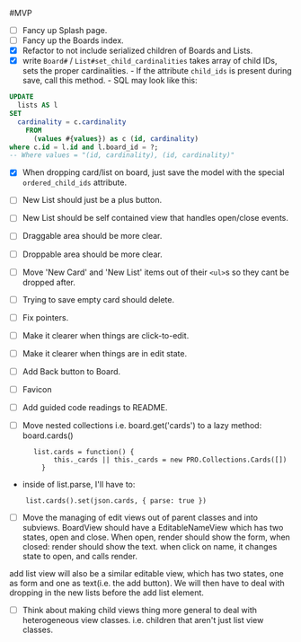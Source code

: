 #MVP

- [ ] Fancy up Splash page.
- [ ] Fancy up the Boards index.
- [x] Refactor to not include serialized children of Boards and Lists.
- [x] write `Board#` / `List#set_child_cardinalities`
      takes array of child IDs, sets the proper cardinalities.
      - If the attribute `child_ids` is present during save,
        call this method.
      - SQL may look like this:

```SQL
UPDATE
  lists AS l
SET
  cardinality = c.cardinality
    FROM
      (values #{values}) as c (id, cardinality)
where c.id = l.id and l.board_id = ?;
-- Where values = "(id, cardinality), (id, cardinality)"
```

- [x] When dropping card/list on board, just save the model with
      the special `ordered_child_ids` attribute.
- [ ] New List should just be a plus button.
- [ ] New List should be self contained view that handles open/close events.
- [ ] Draggable area should be more clear.
- [ ] Droppable area should be more clear.
- [ ] Move 'New Card' and 'New List' items out of their `<ul>`s so they cant be
      dropped after.
- [ ] Trying to save empty card should delete.
- [ ] Fix pointers.
- [ ] Make it clearer when things are click-to-edit.
- [ ] Make it clearer when things are in edit state.
- [ ] Add Back button to Board.
- [ ] Favicon
- [ ] Add guided code readings to README.

- [ ] Move nested collections i.e. board.get('cards') to a lazy method: board.cards()
```
      list.cards = function() {
           this._cards || this._cards = new PRO.Collections.Cards([])
        }
```
   - inside of list.parse, I'll have to:
```
    list.cards().set(json.cards, { parse: true })
```

- [ ] Move the managing of edit views out of parent classes and into subviews.
BoardView should have a EditableNameView which has two states, open and close.
When open, render should show the form, when closed: render should show the text.
when click on name, it changes state to open, and calls render.

add list view will also be a similar editable view, which has two states, one as form and one as text(i.e. the add button). We will then have to deal with dropping in the new lists before the add list element.

- [ ] Think about making child views thing more general to deal with heterogeneous view classes. i.e. children that aren't just list view classes.
